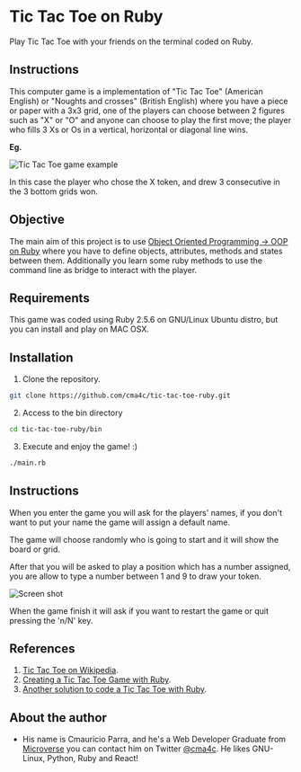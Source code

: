# Tic Tac Toe on Ruby

Play Tic Tac Toe with your friends on the terminal coded on Ruby.

## Instructions

This computer game is a implementation of "Tic Tac Toe" (American English) or "Noughts and crosses" (British English)
where you have a piece or paper with a 3x3 grid, one of the players can choose between 2 figures such as
"X" or "O" and anyone can choose to play the first move; the player who fills 3 Xs or Os in a vertical,
horizontal or diagonal line wins.

**Eg.**

![Tic Tac Toe game example](https://upload.wikimedia.org/wikipedia/commons/thumb/1/1b/Tic-tac-toe-game-1.svg/1920px-Tic-tac-toe-game-1.svg.png)

In this case the player who chose the X token, and drew 3 consecutive in the 3 bottom grids won.

## Objective

The main aim of this project is to use [Object Oriented Programming -> OOP on Ruby](https://launchschool.com/books/oo_ruby/read/the_object_model) 
where you have to define objects, attributes, methods and states between them. Additionally you
learn some ruby methods to use the command line as bridge to interact with the player.

## Requirements

This game was coded using Ruby 2.5.6 on GNU/Linux Ubuntu distro, but you can install and play on MAC OSX.


## Installation

1. Clone the repository.
```sh
git clone https://github.com/cma4c/tic-tac-toe-ruby.git
```

2. Access to the bin directory
```sh
cd tic-tac-toe-ruby/bin
```

3. Execute and enjoy the game! :)
```sh
./main.rb
```

## Instructions

When you enter the game you will ask for the players' names, if you don't want to put your name
the game will assign a default name.

The game will choose randomly who is going to start and it will show the board or grid.

After that you will be asked to play a position which has a number assigned, you are allow to
type a number between 1 and 9 to draw your token.

![Screen shot](https://raw.githubusercontent.com/cma4c/tic-tac-toe-ruby/readme_game_instructions/docs/img/tic_tac_toe_board.png)

When the game finish it will ask if you want to restart the game or quit pressing the 'n/N' key.

## References

1. [Tic Tac Toe on Wikipedia](https://en.wikipedia.org/wiki/Tic-tac-toe).
2. [Creating a Tic Tac Toe Game with Ruby](https://codequizzes.wordpress.com/2013/10/25/creating-a-tic-tac-toe-game-with-ruby/).
3. [Another solution to code a Tic Tac Toe with Ruby](http://rosettacode.org/wiki/Tic-tac-toe#Ruby).

## About the author

- His name is Cmauricio Parra, and he's a Web Developer Graduate from [Microverse](https://www.microverse.org/)
  you can contact him on Twitter [@cma4c](https://twitter.com/@cma4c). He likes
  GNU-Linux, Python, Ruby and React!
